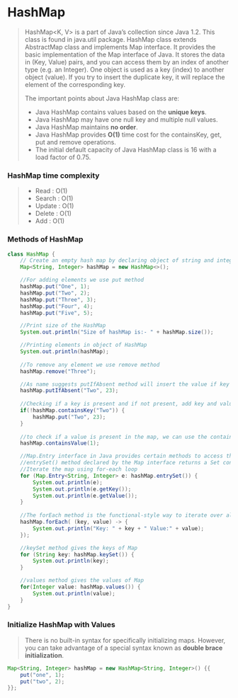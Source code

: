# HashMap
>HashMap<K, V> is a part of Java’s collection since Java 1.2. This class is found in java.util package. HashMap class extends AbstractMap class and implements Map interface. 
>It provides the basic implementation of the Map interface of Java. It stores the data in (Key, Value) pairs, and you can access them by an index of another type (e.g. an Integer). One object is used as a key (index) to another object (value). 
>If you try to insert the duplicate key, it will replace the element of the corresponding key.
>
>The important points about Java HashMap class are:
>
>* Java HashMap contains values based on the **unique keys**.
>* Java HashMap may have one null key and multiple null values.
>* Java HashMap maintains **no order**.
>* Java HashMap provides **O(1)** time cost for the containsKey, get, put and remove operations.
>* The initial default capacity of Java HashMap class is 16 with a load factor of 0.75.

### HashMap time complexity    
>* Read   : O(1)
>* Search : O(1)
>* Update : O(1)
>* Delete : O(1)
>* Add    : O(1)

### Methods of HashMap
```java
class HashMap {
    // Create an empty hash map by declaring object of string and integer type
    Map<String, Integer> hashMap = new HashMap<>();

    //For adding elements we use put method
    hashMap.put("One", 1);
    hashMap.put("Two", 2);
    hashMap.put("Three", 3);
    hashMap.put("Four", 4);
    hashMap.put("Five", 5);

    //Print size of the HashMap
    System.out.println("Size of hashMap is:- " + hashMap.size());

    //Printing elements in object of HashMap
    System.out.println(hashMap);
  
    //To remove any element we use remove method
    hashMap.remove("Three");

    //As name suggests putIfAbsent method will insert the value if key "Two" is not present
    hashMap.putIfAbsent("Two", 23);
    
    //Checking if a key is present and if not present, add key and value.
    if(!hashMap.containsKey("Two")) {
        hashMap.put("Two", 23);
    }
  
    //to check if a value is present in the map, we can use the containsValue() method
    hashMap.containsValue(1);

    //Map.Entry interface in Java provides certain methods to access the entry in the Map.
    //entrySet() method declared by the Map interface returns a Set containing the map entries.
    //Iterate the map using for-each loop
    for (Map.Entry<String, Integer> e: hashMap.entrySet()) {
        System.out.println(e);
        System.out.println(e.getKey());
        System.out.println(e.getValue());
    }
  
    //The forEach method is the functional-style way to iterate over all elements in the map:
    hashMap.forEach( (key, value) -> {
        System.out.println("Key: " + key + " Value:" + value);
    });

    //keySet method gives the keys of Map
    for (String key: hashMap.keySet()) {
        System.out.println(key);
    }

    //values method gives the values of Map
    for(Integer value: hashMap.values()) {
        System.out.println(value);
    }
}
```

### Initialize HashMap with Values
>There is no built-in syntax for specifically initializing maps. However, you can take advantage of a special syntax known as **double brace initialization**. 
```java
Map<String, Integer> hashMap = new HashMap<String, Integer>() {{
    put("one", 1); 
    put("two", 2);
}};
```
